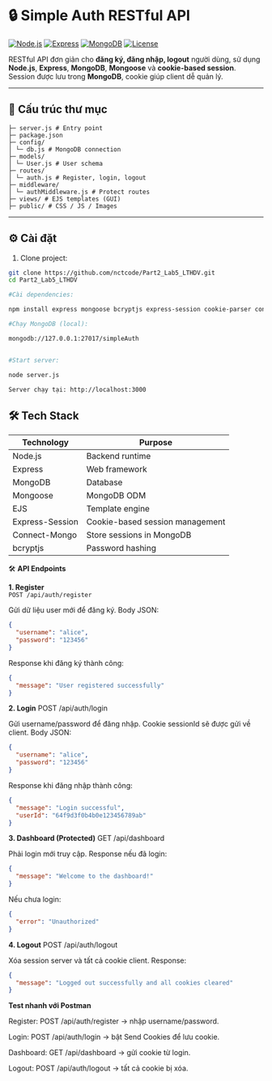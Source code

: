 # 🔒 Simple Auth RESTful API

[![Node.js](https://img.shields.io/badge/Node.js-18.0-green)](https://nodejs.org/) 
[![Express](https://img.shields.io/badge/Express-4.18.2-blue)](https://expressjs.com/) 
[![MongoDB](https://img.shields.io/badge/MongoDB-6.0-brightgreen)](https://www.mongodb.com/) 
[![License](https://img.shields.io/badge/License-MIT-orange)](LICENSE)

RESTful API đơn giản cho **đăng ký, đăng nhập, logout** người dùng, sử dụng **Node.js**, **Express**, **MongoDB**, **Mongoose** và **cookie-based session**.  
Session được lưu trong **MongoDB**, cookie giúp client dễ quản lý.

---

## 📂 Cấu trúc thư mục
```
├─ server.js # Entry point
├─ package.json
├─ config/
│ └─ db.js # MongoDB connection
├─ models/
│ └─ User.js # User schema
├─ routes/
│ └─ auth.js # Register, login, logout
├─ middleware/
│ └─ authMiddleware.js # Protect routes
├─ views/ # EJS templates (GUI)
├─ public/ # CSS / JS / Images
```
---

## ⚙️ Cài đặt

1. Clone project:

```bash
git clone https://github.com/nctcode/Part2_Lab5_LTHDV.git
cd Part2_Lab5_LTHDV

#Cài dependencies:

npm install express mongoose bcryptjs express-session cookie-parser connect-mongo body-parser ejs

#Chạy MongoDB (local):

mongodb://127.0.0.1:27017/simpleAuth


#Start server:

node server.js

Server chạy tại: http://localhost:3000

```
## 🛠️ Tech Stack

| Technology       | Purpose                                |
|-----------------|----------------------------------------|
| Node.js          | Backend runtime                        |
| Express          | Web framework                           |
| MongoDB          | Database                                |
| Mongoose         | MongoDB ODM                             |
| EJS              | Template engine                         |
| Express-Session  | Cookie-based session management         |
| Connect-Mongo    | Store sessions in MongoDB               |
| bcryptjs         | Password hashing                         |

🛠️ **API Endpoints**

**1. Register**  
`POST /api/auth/register`  

Gửi dữ liệu user mới để đăng ký. Body JSON:

```json
{
  "username": "alice",
  "password": "123456"
}
```
Response khi đăng ký thành công:

```json
{
  "message": "User registered successfully"
}
```
**2. Login**
POST /api/auth/login

Gửi username/password để đăng nhập. Cookie sessionId sẽ được gửi về client. Body JSON:

```json
{
  "username": "alice",
  "password": "123456"
}
```
Response khi đăng nhập thành công:

```json
{
  "message": "Login successful",
  "userId": "64f9d3f0b4b0e123456789ab"
}
```
**3. Dashboard (Protected)**
GET /api/dashboard

Phải login mới truy cập. Response nếu đã login:

```json
{
  "message": "Welcome to the dashboard!"
}
```
Nếu chưa login:

```json
{
  "error": "Unauthorized"
}
```
**4. Logout**
POST /api/auth/logout

Xóa session server và tất cả cookie client. Response:

```json
{
  "message": "Logged out successfully and all cookies cleared"
}
```
**Test nhanh với Postman**

Register: POST /api/auth/register → nhập username/password.

Login: POST /api/auth/login → bật Send Cookies để lưu cookie.

Dashboard: GET /api/dashboard → gửi cookie từ login.

Logout: POST /api/auth/logout → tất cả cookie bị xóa.

